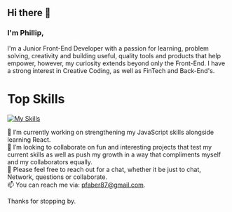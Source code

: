 ## Hi there 👋
<h3>I'm Phillip,</h3>
I'm a Junior Front-End Developer with a passion for learning, problem solving, creativity and building useful, quality tools and products that help empower, however, my curiosity extends beyond only the Front-End.
I have a strong interest in Creative Coding, as well as FinTech and Back-End's.

<h1>Top Skills</h1>

[![My Skills](https://skillicons.dev/icons?i=js,html,css,vite,wordpress)](https://skillicons.dev)

🔭 I’m currently working on strengthening my JavaScript skills alongside learning React.<br>
👯 I’m looking to collaborate on fun and interesting projects that test my current skills as well as push my growth in a way that compliments myself and my collaborators equally.<br> 
💬 Please feel free to reach out for a chat, whether it be just to chat, Network, questions or collaborate.<br>
📫 You can reach me via: pfaber87@gmail.com.

  Thanks for stopping by.
